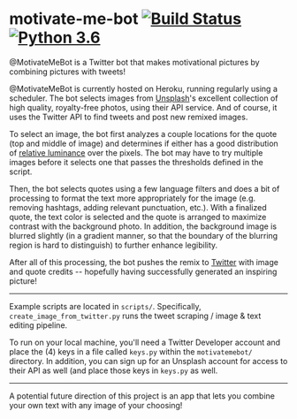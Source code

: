 # motivate-me-bot [![Build Status](https://travis-ci.org/bbrzycki/motivate-me-bot.svg?branch=master)](https://travis-ci.org/bbrzycki/motivate-me-bot) [![Python 3.6](https://img.shields.io/badge/python-3.6-blue.svg)](https://www.python.org/downloads/release/python-360/)
@MotivateMeBot is a Twitter bot that makes motivational pictures by combining pictures with tweets!

@MotivateMeBot is currently hosted on Heroku, running regularly using a scheduler. The bot selects images from [Unsplash](https://unsplash.com/?utm_source=MotivateMeBot&utm_medium=referral)'s excellent collection of high quality, royalty-free photos, using their API service. And of course, it uses the Twitter API to find tweets and post new remixed images.

To select an image, the bot first analyzes a couple locations for the quote (top and middle of image) and determines if either has a good distribution of [relative luminance](https://en.wikipedia.org/wiki/Relative_luminance) over the pixels. The bot may have to try multiple images before it selects one that passes the thresholds defined in the script. 

Then, the bot selects quotes using a few language filters and does a bit of processing to format the text more appropriately for the image (e.g. removing hashtags, adding relevant punctuation, etc.). With a finalized quote, the text color is selected and the quote is arranged to maximize contrast with the background photo. In addition, the background image is blurred slightly (in a gradient manner, so that the boundary of the blurring region is hard to distinguish) to further enhance legibility. 

After all of this processing, the bot pushes the remix to [Twitter](https://twitter.com/MotivateMeBot) with image and quote credits -- hopefully having successfully generated an inspiring picture!

---

Example scripts are located in `scripts/`. Specifically, `create_image_from_twitter.py` runs the tweet scraping / image & text editing pipeline. 

To run on your local machine, you'll need a Twitter Developer account and place the (4) keys in a file called `keys.py` within the `motivatemebot/` directory. In addition, you can sign up for an Unsplash account for access to their API as well (and place those keys in `keys.py` as well.

---

A potential future direction of this project is an app that lets you combine your own text with any image of your choosing!
